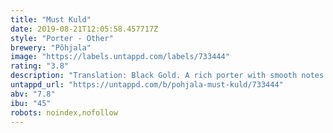```yaml
---
title: "Must Kuld"
date: 2019-08-21T12:05:58.457717Z
style: "Porter - Other"
brewery: "Põhjala"
image: "https://labels.untappd.com/labels/733444"
rating: "3.8"
description: "Translation: Black Gold. A rich porter with smooth notes of milk chocolate. Enjoy on its own, or as a decadent dessert."
untappd_url: "https://untappd.com/b/pohjala-must-kuld/733444"
abv: "7.8"
ibu: "45"
robots: noindex,nofollow
---
```

